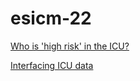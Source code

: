# esicm-22

[Who is 'high risk' in the ICU?](https://nbenn.github.io/esicm-22/high-risk.html)

[Interfacing ICU data](https://nbenn.github.io/esicm-22/icu-data.html)
